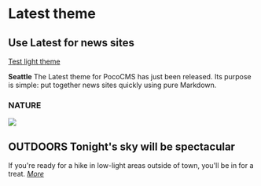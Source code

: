 # Latest theme
## Use Latest for news sites

[Test light theme](test-all-light.html)


**Seattle** The Latest theme for PocoCMS has just been released. 
Its purpose is simple: put together news sites quickly using pure Markdown.

### NATURE
![](../assets/demo/img-sample-night-sky-1280x853.jpg)

## **OUTDOORS** Tonight's sky will be spectacular
If you're ready for a hike in low-light areas outside of
town, you'll be in for a treat. *[More](#)*



